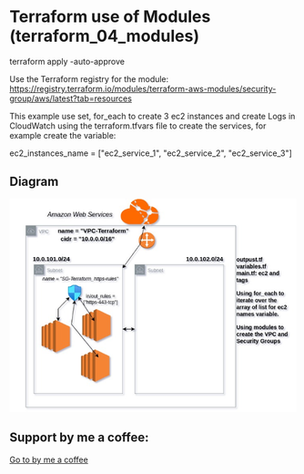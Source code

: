 # Terraform use of Modules (terraform_04_modules)

terraform apply -auto-approve

Use the Terraform registry for the module: https://registry.terraform.io/modules/terraform-aws-modules/security-group/aws/latest?tab=resources

This example use set, for_each to create 3 ec2 instances and create Logs in CloudWatch using the terraform.tfvars file to create the services, for example create the variable:

ec2_instances_name = ["ec2_service_1", "ec2_service_2", "ec2_service_3"]

## Diagram

![Diagram for the infrastructure](https://github.com/mgallegoa/infraestructure-as-code/blob/main/terraform_04_modules/04_modules_aws_createVPCandEC2Instances.jpg?raw=true "Infrastructure diagram")

## Support by me a coffee:

[Go to by me a coffee](https://buymeacoffee.com/manuelarias)

